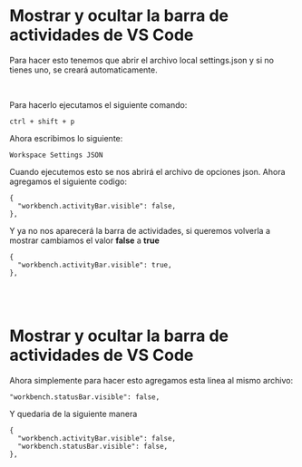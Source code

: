 # Mostrar y ocultar la barra de actividades de VS Code

Para hacer esto tenemos que abrir el archivo local settings.json y si no tienes uno, se creará automaticamente.

<br />

Para hacerlo ejecutamos el siguiente comando:

    ctrl + shift + p

Ahora escribimos lo siguiente:

    Workspace Settings JSON

Cuando ejecutemos esto se nos abrirá el archivo de opciones json. Ahora agregamos el siguiente codigo:

    {
      "workbench.activityBar.visible": false,
    },

Y ya no nos aparecerá la barra de actividades, si queremos volverla a mostrar cambiamos el valor **false** a **true**

    {
      "workbench.activityBar.visible": true,
    },

<br/><br/>

# Mostrar y ocultar la barra de actividades de VS Code

Ahora simplemente para hacer esto agregamos esta linea al mismo archivo:

    "workbench.statusBar.visible": false,

Y quedaria de la siguiente manera

    {
      "workbench.activityBar.visible": false,
      "workbench.statusBar.visible": false,
    },

